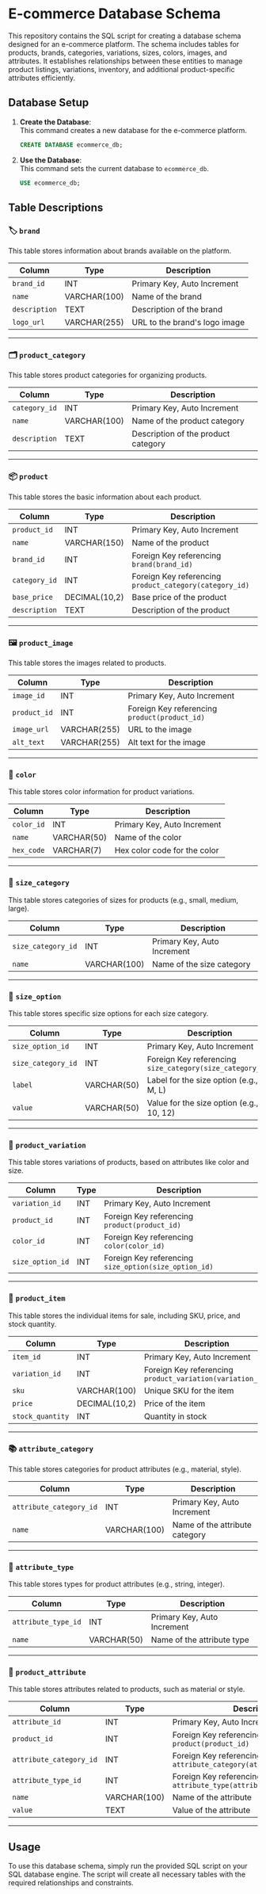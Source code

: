 # E-commerce Database Schema

This repository contains the SQL script for creating a database schema designed for an e-commerce platform. The schema includes tables for products, brands, categories, variations, sizes, colors, images, and attributes. It establishes relationships between these entities to manage product listings, variations, inventory, and additional product-specific attributes efficiently.

## Database Setup

1. **Create the Database**:  
   This command creates a new database for the e-commerce platform.
   ```sql
   CREATE DATABASE ecommerce_db;
   ```

2. **Use the Database**:  
   This command sets the current database to `ecommerce_db`.
   ```sql
   USE ecommerce_db;
   ```

## Table Descriptions

### 🏷️ `brand`
This table stores information about brands available on the platform.

| Column        | Type          | Description                                   |
|---------------|---------------|-----------------------------------------------|
| `brand_id`    | INT           | Primary Key, Auto Increment                   |
| `name`        | VARCHAR(100)   | Name of the brand                             |
| `description` | TEXT          | Description of the brand                      |
| `logo_url`    | VARCHAR(255)   | URL to the brand's logo image                 |

---

### 🗂️ `product_category`
This table stores product categories for organizing products.

| Column        | Type          | Description                                   |
|---------------|---------------|-----------------------------------------------|
| `category_id` | INT           | Primary Key, Auto Increment                   |
| `name`        | VARCHAR(100)   | Name of the product category                  |
| `description` | TEXT          | Description of the product category           |

---

### 📦 `product`
This table stores the basic information about each product.

| Column        | Type          | Description                                   |
|---------------|---------------|-----------------------------------------------|
| `product_id`  | INT           | Primary Key, Auto Increment                   |
| `name`        | VARCHAR(150)   | Name of the product                           |
| `brand_id`    | INT           | Foreign Key referencing `brand(brand_id)`     |
| `category_id` | INT           | Foreign Key referencing `product_category(category_id)` |
| `base_price`  | DECIMAL(10,2)  | Base price of the product                     |
| `description` | TEXT          | Description of the product                    |

---

### 🖼️ `product_image`
This table stores the images related to products.

| Column        | Type          | Description                                   |
|---------------|---------------|-----------------------------------------------|
| `image_id`    | INT           | Primary Key, Auto Increment                   |
| `product_id`  | INT           | Foreign Key referencing `product(product_id)` |
| `image_url`   | VARCHAR(255)   | URL to the image                              |
| `alt_text`    | VARCHAR(255)   | Alt text for the image                        |

---

### 🎨 `color`
This table stores color information for product variations.

| Column        | Type          | Description                                   |
|---------------|---------------|-----------------------------------------------|
| `color_id`    | INT           | Primary Key, Auto Increment                   |
| `name`        | VARCHAR(50)    | Name of the color                             |
| `hex_code`    | VARCHAR(7)     | Hex color code for the color                  |

---

### 📏 `size_category`
This table stores categories of sizes for products (e.g., small, medium, large).

| Column            | Type        | Description                                  |
|-------------------|-------------|----------------------------------------------|
| `size_category_id`| INT         | Primary Key, Auto Increment                  |
| `name`            | VARCHAR(100)| Name of the size category                    |

---

### 📐 `size_option`
This table stores specific size options for each size category.

| Column         | Type           | Description                                   |
|----------------|----------------|-----------------------------------------------|
| `size_option_id`| INT          | Primary Key, Auto Increment                   |
| `size_category_id`| INT        | Foreign Key referencing `size_category(size_category_id)` |
| `label`        | VARCHAR(50)     | Label for the size option (e.g., S, M, L)     |
| `value`        | VARCHAR(50)     | Value for the size option (e.g., 10, 12)      |

---

### 🔄 `product_variation`
This table stores variations of products, based on attributes like color and size.

| Column           | Type           | Description                                   |
|------------------|----------------|-----------------------------------------------|
| `variation_id`   | INT            | Primary Key, Auto Increment                   |
| `product_id`     | INT            | Foreign Key referencing `product(product_id)` |
| `color_id`       | INT            | Foreign Key referencing `color(color_id)`     |
| `size_option_id` | INT            | Foreign Key referencing `size_option(size_option_id)` |

---

### 🧾 `product_item`
This table stores the individual items for sale, including SKU, price, and stock quantity.

| Column          | Type           | Description                                   |
|-----------------|----------------|-----------------------------------------------|
| `item_id`       | INT            | Primary Key, Auto Increment                   |
| `variation_id`  | INT            | Foreign Key referencing `product_variation(variation_id)` |
| `sku`           | VARCHAR(100)   | Unique SKU for the item                       |
| `price`         | DECIMAL(10,2)  | Price of the item                             |
| `stock_quantity`| INT           | Quantity in stock                             |

---

### 📚 `attribute_category`
This table stores categories for product attributes (e.g., material, style).

| Column               | Type        | Description                                 |
|----------------------|-------------|---------------------------------------------|
| `attribute_category_id`| INT        | Primary Key, Auto Increment                 |
| `name`               | VARCHAR(100)| Name of the attribute category              |

---

### 🧪 `attribute_type`
This table stores types for product attributes (e.g., string, integer).

| Column            | Type        | Description                                 |
|-------------------|-------------|---------------------------------------------|
| `attribute_type_id`| INT         | Primary Key, Auto Increment                 |
| `name`            | VARCHAR(50) | Name of the attribute type                  |

---

### 🧵 `product_attribute`
This table stores attributes related to products, such as material or style.

| Column                 | Type          | Description                                   |
|------------------------|---------------|-----------------------------------------------|
| `attribute_id`         | INT           | Primary Key, Auto Increment                   |
| `product_id`           | INT           | Foreign Key referencing `product(product_id)` |
| `attribute_category_id`| INT           | Foreign Key referencing `attribute_category(attribute_category_id)` |
| `attribute_type_id`    | INT           | Foreign Key referencing `attribute_type(attribute_type_id)` |
| `name`                 | VARCHAR(100)  | Name of the attribute                         |
| `value`                | TEXT          | Value of the attribute                        |

---

## Usage

To use this database schema, simply run the provided SQL script on your SQL database engine. The script will create all necessary tables with the required relationships and constraints.
